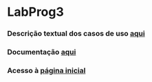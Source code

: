 # LabProg3

### Descrição textual dos casos de uso [aqui](https://docs.google.com/document/d/1c3sMRhIGTMgjT0X0DqFo04FBkhRzbYnJk78xklyHT_8/edit?usp=sharing)

### Documentação [aqui](https://github.com/gabrielborgesc/LabProg3/blob/Documentation/Documenta__o_de_Projeto_LabProg3.pdf)

### Acesso à [página inicial](http://192.168.91.55:8080/index.html)
